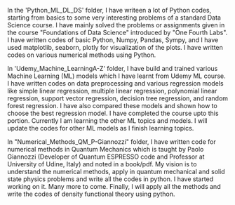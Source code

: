 In the 'Python_ML_DL_DS' folder, I have writeen a lot of Python codes, starting from basics to some very interesting problems of a standard Data Science course. 
I have mainly solved the problems or assignments given in the course "Foundations of Data Science" introduced by "One Fourth Labs". I have written codes of basic 
Python, Numpy, Pandas, Sympy, and I have used matplotlib, seaborn, plotly for visualization of the plots. I have written codes on various numerical methods 
using Python. 

In 'Udemy_Machine_LearningA-Z' folder, I have build and trained various Machine Learning (ML) models which I have learnt from Udemy ML course. I have written codes on 
data preprocessing and various regression models like simple linear regression, multiple linear regression, polynomial linear regression, support vector regression, 
decision tree regression, and random forest regression. I have also compared these models and shown how to choose the best regression model. I have completed 
the course upto this portion. Currently I am learning the other ML topics and models. I will update the codes for other ML models as I finish learning topics. 

In "Numerical_Methods_QM_P-Giannozzi" folder, I have written code for numerical methods in Quantum Mechanics which is taught by Paolo Giannozzi (Developer of Quantum ESPRESSO 
code and Professor at University of Udine, Italy) and noted in a book/pdf. My vision is to understand the numerical methods, apply in quantum mechanical and solid state physics
problems and write all the codes in python. I have started working on it. Many more to come. Finally, I will apply all the methods and write the codes of density functional theory 
using python. 

